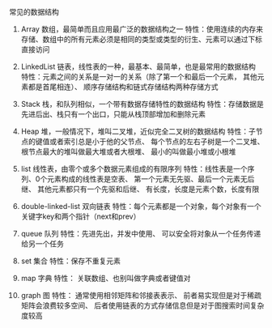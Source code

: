 常见的数据结构

1. Array
    数组，最简单而且应用最广泛的数据结构之一
    特性：使用连续的内存来存储、数组中的所有元素必须是相同的类型或类型的衍生、元素可以通过下标直接访问

2. LinkedList
    链表，线性表的一种，最基本、最简单，也是最常用的数据结构
    特性：元素之间的关系是一对一的关系（除了第一个和最后一个元素，
        其他元素都是首尾相连）、
        顺序存储结构和链式存储结构两种存储方式

3. Stack
    栈，和队列相似，一个带有数据存储特性的数据结构
    特性：存储数据是先进后出、栈只有一个出口，只能从栈顶部增加和删除元素

4. Heap
    堆，一般情况下，堆叫二叉堆，近似完全二叉树的数据结构
    特性：子节点的键值或者索引总是小于他的父节点、
        每个节点的左右子树是一个二叉堆、
        根节点最大的堆叫做最大堆或者大根堆、
        最小的叫做最小堆或小根堆

5. list
    线性表，由零个或多个数据元素组成的有限序列
    特性：线性表是一个序列、0个元素构成的线性表是空表、
        第一个元素无先驱、最后一个元素无后继、
        其他元素都只有一个先驱和后继、
        有长度，长度是元素个数，长度有限

6. double-linked-list
    双向链表
    特性：每个元素都是一个对象，每个对象有一个关键字key和两个指针（next和prev）

7. queue
    队列
    特性：先进先出，并发中使用、
        可以安全将对象从一个任务传递给另一个任务

8. set
    集合
    特性：保存不重复元素

9. map
    字典
    特性： 关联数组、也别叫做字典或者键值对

10. graph
    图
    特性： 通常使用相邻矩阵和邻接表表示、
        前者易实现但是对于稀疏矩阵会浪费较多空间、
        后者使用链表的方式存储信息但是对于图搜索时间复杂度较高
















